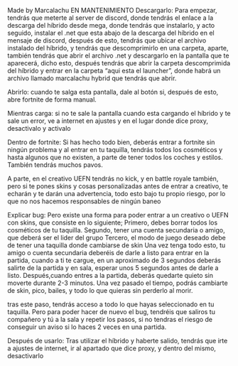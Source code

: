 Made by Marcalachu
EN MANTENIMIENTO
Descargarlo:
Para empezar, tendrás que meterte al server de discord, donde tendrás el enlace a la descarga del híbrido desde mega, donde tendrás que instalarlo, y acto seguido, instalar el .net que esta abajo de la descarga del híbrido en el mensaje de discord, después de esto, tendrás que ubicar el archivo instalado del híbrido, y tendrás que descomprimirlo en una carpeta, aparte, también tendrás que abrir el archivo .net y descargarlo en la pantalla que te aparecerá, dicho esto, después tendrás que abrir la carpeta descomprimida del híbrido y entrar en la carpeta “aqui esta el launcher”, donde habrá un archivo llamado marcalachu hybrid que tendrás que abrir.

Abrirlo:
cuando te salga esta pantalla, dale al botón si, después de esto, abre fortnite de forma manual.

Mientras carga:
si no te sale la pantalla cuando esta cargando el híbrido y te sale un error, ve a internet en ajustes y en el lugar donde dice proxy, desactivalo y activalo

Dentro de fortnite:
Si has hecho todo bien, deberás entrar a fortnite sin ningún problema y al entrar en tu taquilla, tendrás todos los cosméticos y hasta algunos que no existen, a parte de tener todos los coches y estilos. También tendrás muchos pavos.

A parte, en el creativo UEFN tendrás no kick, y en battle royale también, pero si te pones skins y cosas personalizadas antes de entrar a creativo, te echarán y te darán una advertencia, todo esto bajo tu propio riesgo, por lo que no nos hacemos responsables de ningún baneo

Explicar bug:
Pero existe una forma para poder entrar a un creativo o UEFN con skins, que consiste en lo siguiente; 
Primero, debes borrar todos los cosméticos de tu taquilla.
Segundo, tener una cuenta secundaria o amigo, que deberá ser el lider del grupo
Tercero, el modo de juego deseado debe de tener una taquilla donde cambiarse de skin
Una vez tenga todo esto, tu amigo o cuenta secundaria deberéis de darle a listo para entrar en la partida, cuando a ti te cargue, en un aproximado de 3 segundos deberás salirte de la partida y en sala, esperar unos 5 segundos antes de darle a listo.
Después,cuando entres a la partida, deberás quedarte quieto sin moverte durante 2-3 minutos.
Una vez pasado el tiempo, podrás cambiarte de skin, pico, bailes, y todo lo que quieras sin perderlo al morir.

tras este paso, tendrás acceso a todo lo que hayas seleccionado en tu taquilla. 
Pero para poder hacer de nuevo el bug, tendréis que saliros tu compañero y tú a la sala y repetir los pasos, si no tendras el riesgo de conseguir un aviso si lo haces 2 veces en una partida.

Después de usarlo:
Tras utilizar el híbrido y haberte salido, tendrás que irte a ajustes de internet, ir al apartado que dice proxy, y dentro del mismo, desactivarlo
